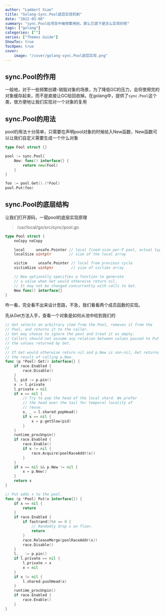 ```yaml
---
author: "Lambert Xiao"
title: "Golang-Sync.Pool底层实现机制"
date: "2022-03-08"
summary: "sync.Pool在项目中被频繁用到，那么它底下是怎么实现的呢"
tags: ["golang"]
categories: [""]
series: ["Themes Guide"]
ShowToc: true
TocOpen: true
cover:
    image: "/cover/golang-sync.Pool底层实现.png"
---
```


## sync.Pool的作用

一般地，对于一些频繁创建-销毁对象的场景，为了降低GC的压力，会将使用完的对象缓存起来，而不是直接让GC给回收掉。在golang中，提供了`sync.Pool`这个类，很方便地让我们实现对一个对象的复用

## sync.Pool的用法

pool的用法十分简单，只需要在声明pool对象的时候给入New函数，New函数可以让我们自定义需要生成一个什么对象

```go
type Fool struct {}

pool := sync.Pool{
    New: func() interface{} {
        return new(Fool)
    }
}

foo := pool.Get().(*Fool)
pool.Put(foo)
```

## sync.Pool的底层结构

让我们打开源码，一窥pool的底层实现原理

> /usr/local/go/src/sync/pool.go

```go
type Pool struct {
	noCopy noCopy

	local     unsafe.Pointer // local fixed-size per-P pool, actual type is [P]poolLocal
	localSize uintptr        // size of the local array

	victim     unsafe.Pointer // local from previous cycle
	victimSize uintptr        // size of victims array

	// New optionally specifies a function to generate
	// a value when Get would otherwise return nil.
	// It may not be changed concurrently with calls to Get.
	New func() interface{}
}
```

咋一看，完全看不出来设计思路，不急，我们看看两个成员函数的实现。

先从Get方法入手，查看一个对象是如何从池中给到我们的

```go
// Get selects an arbitrary item from the Pool, removes it from the
// Pool, and returns it to the caller.
// Get may choose to ignore the pool and treat it as empty.
// Callers should not assume any relation between values passed to Put and
// the values returned by Get.
//
// If Get would otherwise return nil and p.New is non-nil, Get returns
// the result of calling p.New.
func (p *Pool) Get() interface{} {
	if race.Enabled {
		race.Disable()
	}
	l, pid := p.pin()
	x := l.private
	l.private = nil
	if x == nil {
		// Try to pop the head of the local shard. We prefer
		// the head over the tail for temporal locality of
		// reuse.
		x, _ = l.shared.popHead()
		if x == nil {
			x = p.getSlow(pid)
		}
	}
	runtime_procUnpin()
	if race.Enabled {
		race.Enable()
		if x != nil {
			race.Acquire(poolRaceAddr(x))
		}
	}
	if x == nil && p.New != nil {
		x = p.New()
	}
	return x
}
```

```go
// Put adds x to the pool.
func (p *Pool) Put(x interface{}) {
	if x == nil {
		return
	}
	if race.Enabled {
		if fastrand()%4 == 0 {
			// Randomly drop x on floor.
			return
		}
		race.ReleaseMerge(poolRaceAddr(x))
		race.Disable()
	}
	l, _ := p.pin()
	if l.private == nil {
		l.private = x
		x = nil
	}
	if x != nil {
		l.shared.pushHead(x)
	}
	runtime_procUnpin()
	if race.Enabled {
		race.Enable()
	}
}
```

